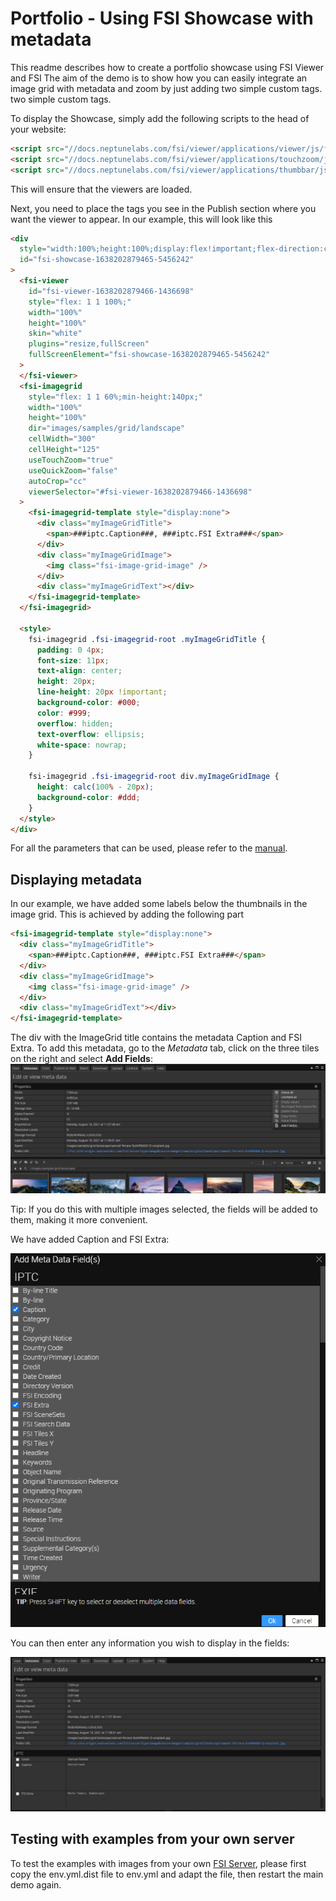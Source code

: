 # Portfolio - Using FSI Showcase with metadata

This readme describes how to create a portfolio showcase using FSI Viewer and FSI
The aim of the demo is to show how you can easily integrate an image grid with metadata and zoom by just adding two simple custom tags.
two simple custom tags.


To display the Showcase, simply add the following scripts to the head of your website:


```html
<script src="//docs.neptunelabs.com/fsi/viewer/applications/viewer/js/fsiviewer.js"></script>
<script src="//docs.neptunelabs.com/fsi/viewer/applications/touchzoom/js/fsitouchzoom.js"></script>
<script src="//docs.neptunelabs.com/fsi/viewer/applications/thumbbar/js/fsithumbbar.js"></script>
```

This will ensure that the viewers are loaded.

Next, you need to place the tags you see in the Publish section where you want the viewer to appear.
In our example, this will look like this

```html
<div
  style="width:100%;height:100%;display:flex!important;flex-direction:column!important;flex-wrap:nowrap!important;"
  id="fsi-showcase-1638202879465-5456242"
>
  <fsi-viewer
    id="fsi-viewer-1638202879466-1436698"
    style="flex: 1 1 100%;"
    width="100%"
    height="100%"
    skin="white"
    plugins="resize,fullScreen"
    fullScreenElement="fsi-showcase-1638202879465-5456242"
  >
  </fsi-viewer>
  <fsi-imagegrid
    style="flex: 1 1 60%;min-height:140px;"
    width="100%"
    height="100%"
    dir="images/samples/grid/landscape"
    cellWidth="300"
    cellHeight="125"
    useTouchZoom="true"
    useQuickZoom="false"
    autoCrop="cc"
    viewerSelector="#fsi-viewer-1638202879466-1436698"
  >
    <fsi-imagegrid-template style="display:none">
      <div class="myImageGridTitle">
        <span>###iptc.Caption###, ###iptc.FSI Extra###</span>
      </div>
      <div class="myImageGridImage">
        <img class="fsi-image-grid-image" />
      </div>
      <div class="myImageGridText"></div>
    </fsi-imagegrid-template>
  </fsi-imagegrid>

  <style>
    fsi-imagegrid .fsi-imagegrid-root .myImageGridTitle {
      padding: 0 4px;
      font-size: 11px;
      text-align: center;
      height: 20px;
      line-height: 20px !important;
      background-color: #000;
      color: #999;
      overflow: hidden;
      text-overflow: ellipsis;
      white-space: nowrap;
    }

    fsi-imagegrid .fsi-imagegrid-root div.myImageGridImage {
      height: calc(100% - 20px);
      background-color: #ddd;
    }
  </style>
</div>
```

For all the parameters that can be used, please refer to the [manual](https://docs.neptunelabs.com/fsi-viewer/latest/fsi-viewer).

## Displaying metadata

In our example, we have added some labels below the thumbnails in the image grid.
This is achieved by adding the following part

```html
<fsi-imagegrid-template style="display:none">
  <div class="myImageGridTitle">
    <span>###iptc.Caption###, ###iptc.FSI Extra###</span>
  </div>
  <div class="myImageGridImage">
    <img class="fsi-image-grid-image" />
  </div>
  <div class="myImageGridText"></div>
</fsi-imagegrid-template>
```

The div with the ImageGrid title contains the metadata Caption and FSI Extra.
To add this metadata, go to the _Metadata_ tab, click on the three tiles on the right and select **Add Fields**:
![Config Image](readme-portfolio-3.png)

Tip: If you do this with multiple images selected, the fields will be added to them, making it more convenient.

We have added Caption and FSI Extra:

![Config Image](readme-portfolio-4.png)

You can then enter any information you wish to display in the fields:

![Config Image](readme-portfolio-5.png)

## Testing with examples from your own server

To test the examples with images from your own [FSI Server](https://www.neptunelabs.com/fsi-server/), please first copy the env.yml.dist file to env.yml and adapt the file, then restart the main demo again.
